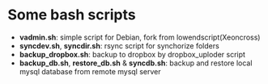 # Some bash scripts

- __vadmin.sh__: simple script for Debian, fork from lowendscript(Xeoncross)
- __syncdev.sh__, __syncdir.sh__: rsync script for synchorize folders
- __backup_dropbox.sh__: backup to dropbox by dropbox_uploder script
- __backup_db.sh__, __restore_db.sh__ & __syncdb.sh__: backup and restore local mysql database from remote mysql server
